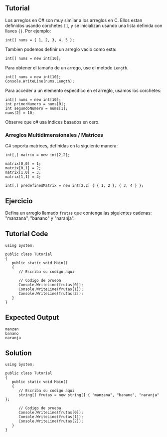 Tutorial
--------
Los arreglos en C# son muy similar a los arreglos en C. Ellos estan definidos usando corchetes  `[]`, y
se inicializan usando una lista definida con llaves `{}`. Por ejemplo:

    int[] nums = { 1, 2, 3, 4, 5 };

Tambien podemos definir un arreglo vacio como esta:

    int[] nums = new int[10];

Para obtener el tamaño de un arrego, use el metodo `Length`.

    int[] nums = new int[10];
    Console.WriteLine(nums.Length);

Para acceder a un elemento especifico en el arreglo, usamos los corchetes:

    int[] nums = new int[10];
    int primerNumero = nums[0];
    int segundoNumero = nums[1];
    nums[2] = 10;

Observe que c# usa indices basados en cero.

### Arreglos Multidimensionales / Matrices

C# soporta matrices, definidas en la siguiente manera:

    int[,] matrix = new int[2,2];

    matrix[0,0] = 1;
    matrix[0,1] = 2;
    matrix[1,0] = 3;
    matrix[1,1] = 4;

    int[,] predefinedMatrix = new int[2,2] { { 1, 2 }, { 3, 4 } };

Ejercicio
---------

Defina un arreglo llamado `frutas` que contenga las siguientes cadenas: "manzana", "banano" y "naranja".

Tutorial Code
-------------

    using System;

    public class Tutorial
    {
       public static void Main()
       {
          // Escriba su codigo aqui

          // Codigo de prueba
          Console.WriteLine(frutas[0]);
          Console.WriteLine(frutas[1]);
          Console.WriteLine(frutas[2]);
       }
    }

Expected Output
---------------

    manzan
    banano
    naranja

Solution
--------

    using System;

    public class Tutorial
    {
       public static void Main()
       {
          // Escriba su codigo aqui
          string[] frutas = new string[] { "manzana", "banano", "naranja" };

          // Codigo de prueba
          Console.WriteLine(frutas[0]);
          Console.WriteLine(frutas[1]);
          Console.WriteLine(frutas[2]);
       }
    }


